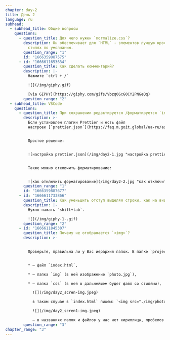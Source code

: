 ```yaml
---
chapter: day-2
title: День 2
language: ru
subhead:
  - subhead_title: Общие вопросы
    questions:
      - question_title: Д﻿ля чего нужен `normalize.css`?
        description: Он обеспечивает для `HTML` - элементов лучшую кроссбраузерность в
          стилях по умолчанию.
        question_range: "1"
        id: "1666359887575"
      - id: "1666611653634"
        question_title: К﻿ак сделать комментарий?
        description: |-
          Нажмите `ctrl + /`

          ![](/img/giphy.gif)

          [via GIPHY](https://giphy.com/gifs/Vbzq0GcG0CY2PNGeQq)
        question_range: "2"
  - subhead_title: VSCode
    questions:
      - question_title: При сохранении редактируется /форматируется `index.html`. Что делать?
        description: >-
          Если установлен плагин Prettier и есть файл
          настроек [`prettier.json`](https://faq.m.goit.global/ua-ru/assets/fonts/download/prettier.json)


          Простое решение:


          ![настройка prettier.json](/img/day2-1.jpg "настройка prettier.json")


          Также можно отключить форматирование:


          ![как отключить форматирование](/img/day2-2.jpg "как отключить форматирование")
        question_range: "1"
        id: "1666359887677"
      - id: "1666611733866"
        question_title: К﻿ак уменьшить отступ выделяя строки, как на видео 2 урока?
        description: |-
          Нужно нажать `shift+tab`.

          ![](/img/giphy-1-.gif)
        question_range: "2"
      - id: "1666611845307"
        question_title: П﻿очему не отображается `<img>`?
        description: >-
          

          Проверьте, правильна ли у Вас иерархия папок. В папке `project` должны быть:


          * – файл `index.html`,

          * – папка `img` (в ней изображение `photo.jpg`),

          * – папка `css` (в ней в дальнейшем будет файл со стилями),

            ![](/img/day2_scren-img.jpeg)

            в таком случае в `index.html` пишем: `<img src="./img/photo.jpg" alt="my photo">`

            ![](/img/day2_scren1-img.jpeg)

            – в названиях папок и файлов у нас нет кириллицы, пробелов и заглавных букв.
        question_range: "3"
chapter_range: "3"
---
```

